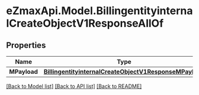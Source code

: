 
# eZmaxApi.Model.BillingentityinternalCreateObjectV1ResponseAllOf

## Properties

Name | Type | Description | Notes
------------ | ------------- | ------------- | -------------
**MPayload** | [**BillingentityinternalCreateObjectV1ResponseMPayload**](BillingentityinternalCreateObjectV1ResponseMPayload.md) |  | 

[[Back to Model list]](../README.md#documentation-for-models)
[[Back to API list]](../README.md#documentation-for-api-endpoints)
[[Back to README]](../README.md)

